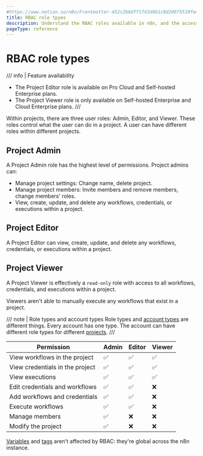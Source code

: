 ```yaml
---
#https://www.notion.so/n8n/Frontmatter-432c2b8dff1f43d4b1c8d20075510fe4
title: RBAC role tpyes
description: Understand the RBAC roles available in n8n, and the access they have.
pageType: reference
---
```


# RBAC role types

/// info | Feature availability
* The Project Editor role is available on Pro Cloud and Self-hosted Enterprise plans. 
* The Project Viewer role is only available on Self-hosted Enterprise and Cloud Enterprise plans.
///

Within projects, there are three user roles: Admin, Editor, and Viewer. These roles control what the user can do in a project. A user can have different roles within different projects.

## Project Admin

A Project Admin role has the highest level of permissions. Project admins can:

* Manage project settings: Change name, delete project.
* Manage project members: Invite members and remove members, change members' roles.
* View, create, update, and delete any workflows, credentials, or executions within a project. 

## Project Editor

A Project Editor can view, create, update, and delete any workflows, credentials, or executions within a project. 

## Project Viewer

A Project Viewer is effectively a `read-only` role with access to all workflows, credentials, and executions within a project.

Viewers aren't able to manually execute any workflows that exist in a project. 

/// note | Role types and account types
Role types and [account types](/user-management/account-types/) are different things. Every account has one type. The account can have different role types for different [projects](/user-management/rbac/projects/).
///

| Permission | Admin | Editor | Viewer | 
| ---------- |------ | ------ | ------ | 
| View workflows in the project | :white_check_mark: | :white_check_mark: | :white_check_mark: |
| View credentials in the project | :white_check_mark: | :white_check_mark: | :white_check_mark: |
| View executions | :white_check_mark: | :white_check_mark: | :white_check_mark: | 
| Edit credentials and workflows | :white_check_mark: | :white_check_mark: | :x: | 
| Add workflows and credentials | :white_check_mark: | :white_check_mark: | :x: | 
| Execute workflows | :white_check_mark: | :white_check_mark: | :x: | 
| Manage members | :white_check_mark: | :x: | :x: | 
| Modify the project | :white_check_mark: | :x: | :x: | 

[Variables](/code/variables/) and [tags](/workflows/tags/) aren't affected by RBAC: they're global across the n8n instance.
